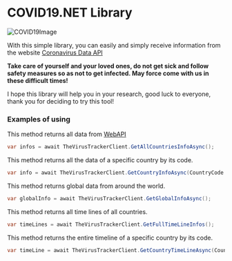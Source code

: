 # COVID19.NET Library

![COVID19Image](https://novostivoronezha.ru/wp-content/uploads/2020/04/2020-04-04_12-19-14600-598x353.jpg)

With this simple library, you can easily and simply receive information from the website [Coronavirus Data API](https://thevirustracker.com/)

**Take care of yourself and your loved ones, do not get sick and follow safety measures so as not to get infected. May force come with us in these difficult times!**

I hope this library will help you in your research, good luck to everyone, thank you for deciding to try this tool!

### Examples of using

This method returns all data from [WebAPI](https://api.thevirustracker.com/free-api?countryTotals=ALL)

```csharp
var infos = await TheVirusTrackerClient.GetAllCountriesInfoAsync();
```

This method returns all the data of a specific country by its code.

```csharp
var info = await TheVirusTrackerClient.GetCountryInfoAsync(CountryCode.RU);
```

This method returns global data from around the world.

```csharp
var globalInfo = await TheVirusTrackerClient.GetGlobalInfoAsync();
```

This method returns all time lines of all countries.

```csharp
var timeLines = await TheVirusTrackerClient.GetFullTimeLineInfos();
```

This method returns the entire timeline of a specific country by its code.

```csharp
var timeLine = await TheVirusTrackerClient.GetCountryTimeLineAsync(CountryCode.RU);
```
